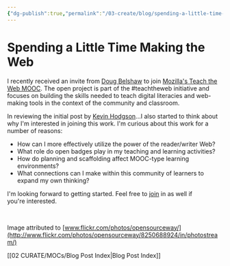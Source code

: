 ```yaml
---
{"dg-publish":true,"permalink":"/03-create/blog/spending-a-little-time-making-the-web/","title":"Spending a Little Time \"Making\" the Web","tags":["digital-literacies","mozilla","teaching","teachtheweb"]}
---
```


# Spending a Little Time Making the Web

I recently received an invite from [Doug Belshaw](http://about.me/dajbelshaw) to join [Mozilla's Teach the Web MOOC](http://hivenyc.org/teachtheweb/). The open project is part of the #teachtheweb initiative and focuses on building the skills needed to teach digital literacies and web-making tools in the context of the community and classroom.

In reviewing the initial post by [Kevin Hodgson](http://dogtrax.edublogs.org/2013-04-21/joining-in-with-mozillas-teach-the-web-initiative/)...I also started to think about why I'm interested in joining this work. I'm curious about this work for a number of reasons:

- How can I more effectively utilize the power of the reader/writer Web?
- What role do open badges play in my teaching and learning activities?
- How do planning and scaffolding affect MOOC-type learning environments?
- What connections can I make within this community of learners to expand my own thinking?

I'm looking forward to getting started. Feel free to [join](http://hivenyc.org/teachtheweb/) in as well if you're interested.

 

Image attributed to [www.flickr.com/photos/opensourceway/](http://www.flickr.com/photos/opensourceway/8250688924/in/photostream/)

[[02 CURATE/MOCs/Blog Post Index\|Blog Post Index]]